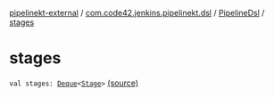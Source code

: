 [pipelinekt-external](../../index.md) / [com.code42.jenkins.pipelinekt.dsl](../index.md) / [PipelineDsl](index.md) / [stages](./stages.md)

# stages

`val stages: `[`Deque`](https://docs.oracle.com/javase/6/docs/api/java/util/Deque.html)`<`[`Stage`](../../com.code42.jenkins.pipelinekt.core.stage/-stage/index.md)`>` [(source)](https://github.com/code42/pipelinekt/tree/master/dsl/src/main/kotlin/com/code42/jenkins/pipelinekt/dsl/PipelineDsl.kt#L66)